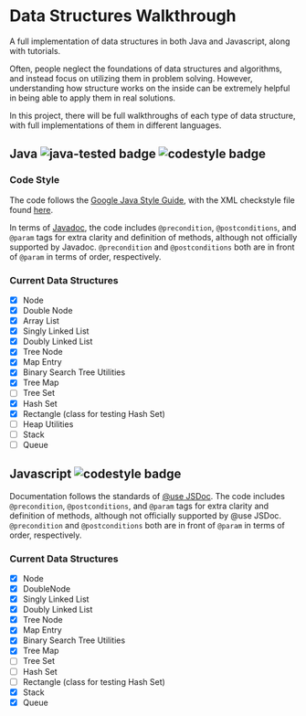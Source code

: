 # Data Structures Walkthrough

A full implementation of data structures in both Java and Javascript, along with tutorials.

Often, people neglect the foundations of data structures and algorithms, and instead focus on utilizing them in problem solving. However, understanding how structure works on the inside can be extremely helpful in being able to apply them in real solutions.

In this project, there will be full walkthroughs of each type of data structure, with full implementations of them in different languages.

## Java ![java-tested badge](https://img.shields.io/badge/java-tested-brightgreen.svg) ![codestyle badge](https://img.shields.io/badge/codestyle-google-blue.svg)

### Code Style

The code follows the [Google Java Style Guide](http://checkstyle.sourceforge.net/reports/google-java-style-20170228.html#s7.3-javadoc-where-required), with the XML checkstyle file found [here](https://github.com/checkstyle/checkstyle/blob/master/src/main/resources/google_checks.xml).

In terms of [Javadoc](http://www.oracle.com/technetwork/articles/java/index-137868.html), the code includes `@precondition`, `@postconditions`, and `@param` tags for extra clarity and definition of methods, although not officially supported by Javadoc. `@precondition` and `@postconditions` both are in front of `@param` in terms of order, respectively.

### Current Data Structures

- [x] Node
- [x] Double Node
- [x] Array List
- [x] Singly Linked List
- [x] Doubly Linked List
- [x] Tree Node
- [x] Map Entry
- [x] Binary Search Tree Utilities
- [x] Tree Map
- [ ] Tree Set
- [x] Hash Set
- [x] Rectangle (class for testing Hash Set)
- [ ] Heap Utilities
- [ ] Stack
- [ ] Queue

## Javascript ![codestyle badge](https://img.shields.io/badge/codestyle-google-blue.svg)

Documentation follows the standards of [@use JSDoc](http://usejsdoc.org/tags-returns.html). The code includes `@precondition`, `@postconditions`, and `@param` tags for extra clarity and definition of methods, although not officially supported by @use JSDoc. `@precondition` and `@postconditions` both are in front of `@param` in terms of order, respectively.

### Current Data Structures

- [x] Node
- [x] DoubleNode
- [x] Singly Linked List
- [x] Doubly Linked List
- [x] Tree Node
- [x] Map Entry
- [x] Binary Search Tree Utilities
- [x] Tree Map
- [ ] Tree Set
- [ ] Hash Set
- [ ] Rectangle (class for testing Hash Set)
- [x] Stack
- [x] Queue
